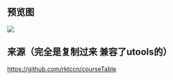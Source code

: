 ## 预览图

![](E:\code\utools\class-schedule\pic.png)

## 来源（完全是复制过来 兼容了utools的）
https://github.com/rktccn/courseTable
